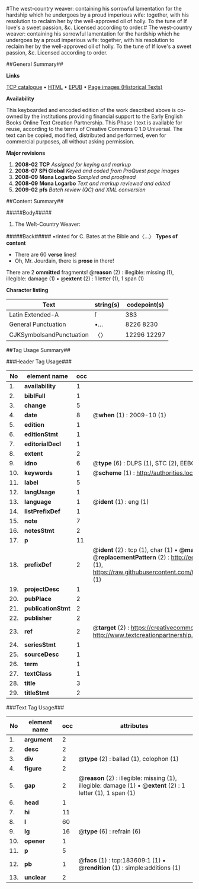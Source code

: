 #The west-country weaver: containing his sorrowful lamentation for the hardship which he undergoes by a proud imperious wife: together, with his resolution to reclaim her by the well-approved oil of holly. To the tune of If love's a sweet passion, &c. Licensed according to order.#
The west-country weaver: containing his sorrowful lamentation for the hardship which he undergoes by a proud imperious wife: together, with his resolution to reclaim her by the well-approved oil of holly. To the tune of If love's a sweet passion, &c. Licensed according to order.

##General Summary##

**Links**

[TCP catalogue](http://www.ota.ox.ac.uk/tcp/)  • 
[HTML](http://tei.it.ox.ac.uk/tcp/Texts-HTML/free/B06/B06526.html)  • 
[EPUB](http://tei.it.ox.ac.uk/tcp/Texts-EPUB/free/B06/B06526.epub) • 
[Page images (Historical Texts)](https://data.historicaltexts.jisc.ac.uk/view?pubId=eebo-99887948e&pageId=eebo-99887948e-183609-1)

**Availability**

This keyboarded and encoded edition of the
	       work described above is co-owned by the institutions
	       providing financial support to the Early English Books
	       Online Text Creation Partnership. This Phase I text is
	       available for reuse, according to the terms of Creative
	       Commons 0 1.0 Universal. The text can be copied,
	       modified, distributed and performed, even for
	       commercial purposes, all without asking permission.

**Major revisions**

1. __2008-02__ __TCP__ *Assigned for keying and markup*
1. __2008-07__ __SPi Global__ *Keyed and coded from ProQuest page images*
1. __2008-09__ __Mona Logarbo__ *Sampled and proofread*
1. __2008-09__ __Mona Logarbo__ *Text and markup reviewed and edited*
1. __2009-02__ __pfs__ *Batch review (QC) and XML conversion*

##Content Summary##

#####Body#####

1. The Weſt-Country Weaver:

#####Back#####
•rinted for C. Bates at the Bible and〈…〉
**Types of content**

  * There are 60 **verse** lines!
  * Oh, Mr. Jourdain, there is **prose** in there!

There are 2 **ommitted** fragments! 
 @__reason__ (2) : illegible: missing (1), illegible: damage (1)  •  @__extent__ (2) : 1 letter (1), 1 span (1)

**Character listing**


|Text|string(s)|codepoint(s)|
|---|---|---|
|Latin Extended-A|ſ|383|
|General Punctuation|•…|8226 8230|
|CJKSymbolsandPunctuation|〈〉|12296 12297|

##Tag Usage Summary##

###Header Tag Usage###

|No|element name|occ|attributes|
|---|---|---|---|
|1.|__availability__|1||
|2.|__biblFull__|1||
|3.|__change__|5||
|4.|__date__|8| @__when__ (1) : 2009-10 (1)|
|5.|__edition__|1||
|6.|__editionStmt__|1||
|7.|__editorialDecl__|1||
|8.|__extent__|2||
|9.|__idno__|6| @__type__ (6) : DLPS (1), STC (2), EEBO-CITATION (1), PROQUEST (1), VID (1)|
|10.|__keywords__|1| @__scheme__ (1) : http://authorities.loc.gov/ (1)|
|11.|__label__|5||
|12.|__langUsage__|1||
|13.|__language__|1| @__ident__ (1) : eng (1)|
|14.|__listPrefixDef__|1||
|15.|__note__|7||
|16.|__notesStmt__|2||
|17.|__p__|11||
|18.|__prefixDef__|2| @__ident__ (2) : tcp (1), char (1)  •  @__matchPattern__ (2) : ([0-9\-]+):([0-9IVX]+) (1), (.+) (1)  •  @__replacementPattern__ (2) : http://eebo.chadwyck.com/downloadtiff?vid=$1&page=$2 (1), https://raw.githubusercontent.com/textcreationpartnership/Texts/master/tcpchars.xml#$1 (1)|
|19.|__projectDesc__|1||
|20.|__pubPlace__|2||
|21.|__publicationStmt__|2||
|22.|__publisher__|2||
|23.|__ref__|2| @__target__ (2) : https://creativecommons.org/publicdomain/zero/1.0/ (1), http://www.textcreationpartnership.org/docs/. (1)|
|24.|__seriesStmt__|1||
|25.|__sourceDesc__|1||
|26.|__term__|1||
|27.|__textClass__|1||
|28.|__title__|3||
|29.|__titleStmt__|2||


###Text Tag Usage###

|No|element name|occ|attributes|
|---|---|---|---|
|1.|__argument__|2||
|2.|__desc__|2||
|3.|__div__|2| @__type__ (2) : ballad (1), colophon (1)|
|4.|__figure__|2||
|5.|__gap__|2| @__reason__ (2) : illegible: missing (1), illegible: damage (1)  •  @__extent__ (2) : 1 letter (1), 1 span (1)|
|6.|__head__|1||
|7.|__hi__|11||
|8.|__l__|60||
|9.|__lg__|16| @__type__ (6) : refrain (6)|
|10.|__opener__|1||
|11.|__p__|5||
|12.|__pb__|1| @__facs__ (1) : tcp:183609:1 (1)  •  @__rendition__ (1) : simple:additions (1)|
|13.|__unclear__|2||
